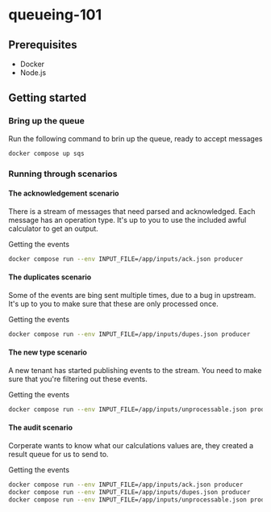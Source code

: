 # queueing-101

## Prerequisites

- Docker
- Node.js

## Getting started

### Bring up the queue

Run the following command to brin up the queue, ready to accept messages

```sh
docker compose up sqs
```

### Running through scenarios

#### The acknowledgement scenario

There is a stream of messages that need parsed and acknowledged.
Each message has an operation type. 
It's up to you to use the included awful calculator to get an output.

Getting the events

```sh
docker compose run --env INPUT_FILE=/app/inputs/ack.json producer
```

#### The duplicates scenario

Some of the events are bing sent multiple times, due to a bug in upstream. 
It's up to you to make sure that these are only processed once.

Getting the events

```sh
docker compose run --env INPUT_FILE=/app/inputs/dupes.json producer
```

#### The new type scenario

A new tenant has started publishing events to the stream.
You need to make sure that you're filtering out these events.

Getting the events

```sh
docker compose run --env INPUT_FILE=/app/inputs/unprocessable.json producer
```

#### The audit scenario

Corperate wants to know what our calculations values are, they created a result queue for us to send to.

Getting the events
```sh
docker compose run --env INPUT_FILE=/app/inputs/ack.json producer
docker compose run --env INPUT_FILE=/app/inputs/dupes.json producer
docker compose run --env INPUT_FILE=/app/inputs/unprocessable.json producer
```
